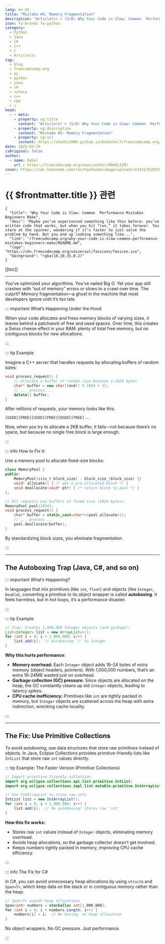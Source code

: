```yaml
---
lang: en-US
title: "Mistake #5: Memory Fragmentation"
description: "Article(s) > (5/8) Why Your Code is Slow: Common  Performance Mistakes Beginners Make"
icon: fa-brands fa-python
category:
  - Python
  - Java
  - C#
  - C++
  - C
  - Article(s)
tag:
  - blog
  - freecodecamp.org
  - py
  - python
  - java
  - c#
  - csharp
  - c++
  - cpp
  - c
head:
  - - meta:
    - property: og:title
      content: "Article(s) > (5/8) Why Your Code is Slow: Common  Performance Mistakes Beginners Make"
    - property: og:description
      content: "Mistake #5: Memory Fragmentation"
    - property: og:url
      content: https://chanhi2000.github.io/bookshelf/freecodecamp.org/why-your-code-is-slow-common-performance-mistakes-beginners-make/mistake-5-memory-fragmentation.html
date: 2025-03-29
isOriginal: false
author:
  - name: Rahul
    url : https://freecodecamp.org/news/author/RAHULISM/
cover: https://cdn.hashnode.com/res/hashnode/image/upload/v1743176201295/448f0407-8a15-4b59-a91f-8a197bc07578.png
---
```


# {{ $frontmatter.title }} 관련

```component VPCard
{
  "title": "Why Your Code is Slow: Common  Performance Mistakes Beginners Make",
  "desc": "Maybe you’ve experienced something like this before: you’ve written code that works, but when you hit “run,” it takes forever. You stare at the spinner, wondering if it’s faster to just solve the problem by hand. But you end up looking something like...",
  "link": "/freecodecamp.org/why-your-code-is-slow-common-performance-mistakes-beginners-make/README.md",
  "logo": "https://cdn.freecodecamp.org/universal/favicons/favicon.ico",
  "background": "rgba(10,10,35,0.2)"
}
```

[[toc]]

---

<SiteInfo
  name="Why Your Code is Slow: Common  Performance Mistakes Beginners Make"
  desc="Maybe you’ve experienced something like this before: you’ve written code that works, but when you hit “run,” it takes forever. You stare at the spinner, wondering if it’s faster to just solve the problem by hand. But you end up looking something like..."
  url="https://freecodecamp.org/news/why-your-code-is-slow-common-performance-mistakes-beginners-make#heading-mistake-5-memory-fragmentation"
  logo="https://cdn.freecodecamp.org/universal/favicons/favicon.ico"
  preview="https://cdn.hashnode.com/res/hashnode/image/upload/v1743176201295/448f0407-8a15-4b59-a91f-8a197bc07578.png"/>

You’ve optimized your algorithms. You’ve nailed Big O. Yet your app still crashes with “out of memory” errors or slows to a crawl over time. The culprit? Memory fragmentation—a ghost in the machine that most developers ignore until it’s too late.

::: important What’s Happening Under the Hood

When your code allocates and frees memory blocks of varying sizes, it leaves behind a patchwork of free and used spaces. Over time, this creates a Swiss cheese effect in your RAM: plenty of total free memory, but no contiguous blocks for new allocations.

:::

::: tip Example

Imagine a C++ server that handles requests by allocating buffers of random sizes:

```cpp
void process_request() {  
    // Allocate a buffer of random size between 1–1024 bytes  
    char* buffer = new char[rand() % 1024 + 1];  
    // ... process ...  
    delete[] buffer;  
}
```

After millions of requests, your memory looks like this:

`[USED][FREE][USED][FREE][USED][FREE]...`

Now, when you try to allocate a 2KB buffer, it fails—not because there’s no space, but because no single free block is large enough.

:::

::: info How to Fix it:

Use a memory pool to allocate fixed-size blocks:

```cpp
class MemoryPool {  
public:  
    MemoryPool(size_t block_size) : block_size_(block_size) {}  
    void* allocate() { /* get a pre-allocated block */ }  
    void deallocate(void* ptr) { /* return block to pool */ }  
};  

// All requests use buffers of fixed size (1024 bytes)  
MemoryPool pool(1024);  
void process_request() {  
    char* buffer = static_cast<char*>(pool.allocate());  
    // ... process ...  
    pool.deallocate(buffer);  
}
```

By standardizing block sizes, you eliminate fragmentation.

:::

---

## The Autoboxing Trap (Java, C#, and so on)

::: important What’s Happening?

In languages that mix primitives (like `int`, `float`) and objects (like `Integer`, `Double`), converting a primitive to its object wrapper is called **autoboxing**. It feels harmless, but in hot loops, it’s a performance disaster.

:::

::: tip Example

```java
// Slow: Creates 1,000,000 Integer objects (and garbage!)
List<Integer> list = new ArrayList<>();
for (int i = 0; i < 1_000_000; i++) {  
    list.add(i);  // Autoboxing 'i' to Integer  
}
```

**Why this hurts performance**:

- **Memory overhead:** Each `Integer` object adds 16–24 bytes of extra memory (object headers, pointers). With 1,000,000 numbers, that’s an extra 16–24MB wasted just on overhead.
- **Garbage collection (GC) pressure:** Since objects are allocated on the heap, the GC constantly cleans up old `Integer` objects, leading to latency spikes.
- **CPU cache inefficiency:** Primitives like `int` are tightly packed in memory, but `Integer` objects are scattered across the heap with extra indirection, wrecking cache locality.

:::

---

## The Fix: Use Primitive Collections

To avoid autoboxing, use data structures that store raw primitives instead of objects. In Java, Eclipse Collections provides primitive-friendly lists like `IntList` that store raw `int` values directly.

::: tip Example: The Faster Version (Primitive Collections)

```java
// Import primitive-friendly collection
import org.eclipse.collections.api.list.primitive.IntList;
import org.eclipse.collections.impl.list.mutable.primitive.IntArrayList;  

// Use IntArrayList to store raw ints
IntList list = new IntArrayList();  
for (int i = 0; i < 1_000_000; i++) {  
    list.add(i);  // No autoboxing! Stores raw 'int'  
}
```

**How this fix works:**

- Stores raw `int` values instead of `Integer` objects, eliminating memory overhead.
- Avoids heap allocations, so the garbage collector doesn’t get involved.
- Keeps numbers tightly packed in memory, improving CPU cache efficiency.

:::

::: info The Fix for <FontIcon icon="iconfont icon-csharp"/>C#

In C#, you can avoid unnecessary heap allocations by using `struct`s and `Span<T>`, which keep data on the stack or in contiguous memory rather than the heap.

```c#
// Span<T> avoids heap allocations  
Span<int> numbers = stackalloc int[1_000_000];  
for (int i = 0; i < numbers.Length; i++) {  
    numbers[i] = i;  // No boxing, no heap allocation  
}
```

No object wrappers. No GC pressure. Just performance.

:::

